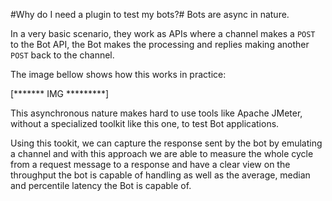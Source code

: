 #Why do I need a plugin to test my bots?#
Bots are async in nature. 

In a very basic scenario, they work as APIs where a channel makes a `POST` to the Bot API, the Bot makes the processing and replies making another `POST` back to the channel. 

The image bellow shows how this works in practice:

[******* IMG *********]

This asynchronous nature makes hard to use tools like Apache JMeter, without a specialized toolkit like this one, to test Bot applications.

Using this tookit, we can capture the response sent by the bot by emulating a channel and with this approach we are able to measure the whole cycle from a request message to a response and have a clear view on the throughput the bot is capable of handling as well as the average, median and percentile latency the Bot is capable of.